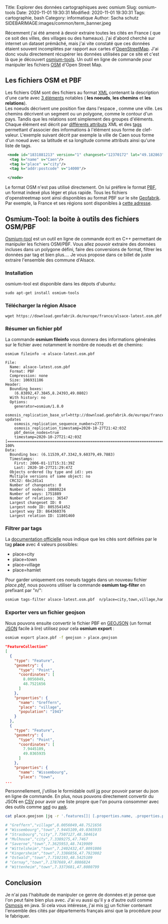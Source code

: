 Title: Explorer des données cartographiques avec osmium
Slug: osmium-tools
Date: 2020-11-01 19:30:31
Modified: 2020-11-01 19:30:31
Tags: cartographie, bash
Category: informatique
Author: Sacha schutz
SIDEBARIMAGE:images/common/term_banner.jpeg

Récemment j'ai été amené à devoir extraire toutes les cités en France ( que ce soit des villes, des villages ou des hameaux). j'ai d'abord cherché sur internet un dataset prémâché, mais j'ai vite constaté que ces données étaient souvent incomplètes par rapport aux cartes d'[OpenStreetMap](https://www.openstreetmap.fr/). 
J'ai donc voulu directement récupérer les données utilisées par ce site et c'est là que je découvert [osmium-tools](https://osmcode.org/osmium-tool/). Un outil en ligne de commande pour manipuler les fichiers [OSM](https://wiki.openstreetmap.org/wiki/OSM_file_formats) d'Open Street Map.

## Les fichiers OSM et PBF

Les fichiers OSM sont des fichiers au format [XML](https://fr.wikipedia.org/wiki/Extensible_Markup_Language) contenant la description d'une carte avec [3 éléments](https://wiki.openstreetmap.org/wiki/Elements) notables ( **les noeuds**, **les chemins** et **les relations**).     
Les noeuds décrivent une position fixe dans l'espace , comme une ville.
Les chemins décrivent un segment ou un polygone, comme le contour d'un pays. Tandis que les relations sont simplement des groupes d'éléments. 
Chaque élément est décrit par [différents attributs](https://wiki.openstreetmap.org/wiki/Elements#Common_attributes) XML et des [tags](https://wiki.openstreetmap.org/wiki/Tags) permettant d'associer des informations à l'élément sous forme de clef-valeur. 
L'exemple suivant décrit par exemple la ville de Caen sous forme d'un noeud avec sa latitude et sa longitude comme attributs ainsi qu'une liste de tags.

```xml
 <node id="1831881213" version="1" changeset="12370172" lat="49.182863" lon="-0.370679" user="lafkor" uid="75625" visible="true" timestamp="2012-07-20T09:43:19Z">
  <tag k="name" v="Caen"/>
  <tag k="place" v="city"/>
  <tag k="addr:postcode" v="14000"/>

 </node>
```

Le format OSM n'est pas utilisé directement. On lui préfère le format [PBF](https://wiki.openstreetmap.org/wiki/PBF_Format), un format indexé plus léger et plus rapide. 
Tous les fichiers d'openstreetmap sont ainsi disponibles au format PBF sur le site [Geofabrik](https://www.geofabrik.de/). Par exemple, la France et ses régions sont disponibles à [cette adresse](https://download.geofabrik.de/europe/france.html). 


## Osmium-Tool: la boite à outils des fichiers OSM/PBF

[Osmium-tool](https://osmcode.org/osmium-tool/) est un outil en ligne de commande écrit en C++ permettant de manipuler les fichiers OSM/PBF. Vous allez pouvoir extraire des données incluses dans un polygone défini, faire des conversions de format, filtrer les données par tag et bien plus.... 
Je vous propose dans ce billet de juste extraire l'ensemble des commune d'Alsace. 

### Installation 
osmium-tool est disponible dans les dépots d'ubuntu: 

    sudo apt-get install osmium-tools 

### Télécharger la région Alsace 

    wget https://download.geofabrik.de/europe/france/alsace-latest.osm.pbf

### Résumer un fichier pbf
La commande **osmium fileinfo** vous donnera des informations générales sur le fichier avec notamment le nombre de noeuds et de chemins:

```
osmium fileinfo -e alsace-latest.osm.pbf 

File:
  Name: alsace-latest.osm.pbf
  Format: PBF
  Compression: none
  Size: 106931186
Header:
  Bounding boxes:
    (6.83892,47.3845,8.24393,49.0802)
  With history: no
  Options:
    generator=osmium/1.8.0
    osmosis_replication_base_url=http://download.geofabrik.de/europe/france/alsace-updates
    osmosis_replication_sequence_number=2772
    osmosis_replication_timestamp=2020-10-27T21:42:03Z
    pbf_dense_nodes=true
    timestamp=2020-10-27T21:42:03Z
[======================================================================] 100% 
Data:
  Bounding box: (6.11539,47.3342,9.60379,49.7883)
  Timestamps:
    First: 2006-01-11T15:31:39Z
    Last: 2020-10-27T21:29:47Z
  Objects ordered (by type and id): yes
  Multiple versions of same object: no
  CRC32: 6bc2d1a1
  Number of changesets: 0
  Number of nodes: 10880224
  Number of ways: 1751889
  Number of relations: 36547
  Largest changeset ID: 0
  Largest node ID: 8053541452
  Largest way ID: 864360376
  Largest relation ID: 11801460

```

### Filtrer par tags 
La [documentation officielle](https://wiki.openstreetmap.org/wiki/Key:place) nous indique que les cités sont définies par le tag **place** avec 4 valeurs possibles:

- place=city
- place=town
- place=village
- place=hamlet

Pour garder uniquement ces noeuds taggés dans un nouveau fichier *place.pbf*, nous pouvons utiliser la commande **osmium tag-filter** en prefixant par "n/":

```bash
osmium tags-filter alsace-latest.osm.pbf  n/place=city,town,village,hamlet -o place.pbf  
```

### Exporter vers un fichier geojson 
Nous pouvons ensuite convertir le fichier PBF en [GEOJSON](https://fr.wikipedia.org/wiki/GeoJSON) (un format [JSON](https://fr.wikipedia.org/wiki/JavaScript_Object_Notation) facile à lire) utilisez pour cela **osmium export** :

```bash
osmium export place.pbf -f geojson > place.geojson
```

```json
"FeatureCollection"
[
  {
    "type": "Feature",
    "geometry": {
      "type": "Point",
      "coordinates": [
        8.0056049,
        48.7521656
      ]
    },
    "properties": {
      "name": "Greffern",
      "place": "village",
      "population": "1943"
    }
  },
  {
    "type": "Feature",
    "geometry": {
      "type": "Point",
      "coordinates": [
        7.9445109,
        49.0365935
      ]
    },
    "properties": {
      "name": "Wissembourg",
      "place": "town",
...

```

Personnellement, j'utilise le formidable outil [jq](https://stedolan.github.io/jq/) pour pouvoir parser du json en ligne de commande. En plus, nous pouvons directement convertir du JSON en [CSV](https://fr.wikipedia.org/wiki/Comma-separated_values) pour avoir une liste propre que l'on pourra consommer avec des outils comme [sed](https://fr.wikipedia.org/wiki/Stream_Editor) ou [awk](https://fr.wikipedia.org/wiki/Awk). 

```bash
cat place.geojson |jq -r '.features[]| [.properties.name, .properties.place,.geometry.coordinates[0],.geometry.coordinates[1]]|@csv'

# "Greffern","village",8.0056049,48.7521656
# "Wissembourg","town",7.9445109,49.0365935
# "Strasbourg","city",7.7507127,48.584614
# "Mulhouse","city",7.3389275,47.7467
# "Saverne","town",7.3625953,48.7419909
# "Wittelsheim","town",7.2402432,47.8091086
# "Kingersheim","town",7.3386856,47.7923002
# "Ostwald","town",7.7102193,48.5425109
# "Cernay","town",7.1787669,47.8086824
# "Wittenheim","town",7.3373681,47.8080799

```

## Conclusion 
Je n'ai pas l'habitude de manipuler ce genre de données et je pense que l'on peut faire bien plus avec. J'ai vu aussi qu'il y a d'autre outil comme [Osmosis](https://wiki.openstreetmap.org/wiki/Osmosis) en java.
Si cela vous intéresse, j'ai mis [ici](https://github.com/dridk/france_place_gps) un fichier contenant l'ensemble des cités par départements français ainsi que la procédure pour le fabriquer.


